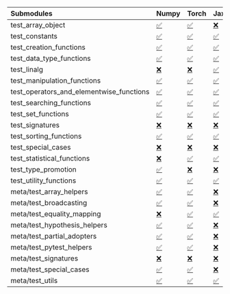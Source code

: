 | Submodules                               | Numpy                                                                                                                           | Torch                                                                                                                           | Jax                                                                                                                             | Tensorflow                                                                                                                      |
|:-----------------------------------------|:--------------------------------------------------------------------------------------------------------------------------------|:--------------------------------------------------------------------------------------------------------------------------------|:--------------------------------------------------------------------------------------------------------------------------------|:--------------------------------------------------------------------------------------------------------------------------------|
| test_array_object                        | <a href="https://github.com/unifyai/ivy/runs/8287589113?check_suite_focus=true" rel="noopener noreferrer" target="_blank">✅</a> | <a href="https://github.com/unifyai/ivy/runs/8287589982?check_suite_focus=true" rel="noopener noreferrer" target="_blank">✅</a> | <a href="https://github.com/unifyai/ivy/runs/8287590665?check_suite_focus=true" rel="noopener noreferrer" target="_blank">❌</a> | <a href="https://github.com/unifyai/ivy/runs/8287591350?check_suite_focus=true" rel="noopener noreferrer" target="_blank">✅</a> |
| test_constants                           | <a href="https://github.com/unifyai/ivy/runs/8287589160?check_suite_focus=true" rel="noopener noreferrer" target="_blank">✅</a> | <a href="https://github.com/unifyai/ivy/runs/8287590015?check_suite_focus=true" rel="noopener noreferrer" target="_blank">✅</a> | <a href="https://github.com/unifyai/ivy/runs/8287590691?check_suite_focus=true" rel="noopener noreferrer" target="_blank">✅</a> | <a href="https://github.com/unifyai/ivy/runs/8287591426?check_suite_focus=true" rel="noopener noreferrer" target="_blank">✅</a> |
| test_creation_functions                  | <a href="https://github.com/unifyai/ivy/runs/8287589215?check_suite_focus=true" rel="noopener noreferrer" target="_blank">✅</a> | <a href="https://github.com/unifyai/ivy/runs/8287590046?check_suite_focus=true" rel="noopener noreferrer" target="_blank">✅</a> | <a href="https://github.com/unifyai/ivy/runs/8287590725?check_suite_focus=true" rel="noopener noreferrer" target="_blank">✅</a> | <a href="https://github.com/unifyai/ivy/runs/8287591489?check_suite_focus=true" rel="noopener noreferrer" target="_blank">✅</a> |
| test_data_type_functions                 | <a href="https://github.com/unifyai/ivy/runs/8287589287?check_suite_focus=true" rel="noopener noreferrer" target="_blank">✅</a> | <a href="https://github.com/unifyai/ivy/runs/8287590080?check_suite_focus=true" rel="noopener noreferrer" target="_blank">✅</a> | <a href="https://github.com/unifyai/ivy/runs/8287590752?check_suite_focus=true" rel="noopener noreferrer" target="_blank">✅</a> | <a href="https://github.com/unifyai/ivy/runs/8287591526?check_suite_focus=true" rel="noopener noreferrer" target="_blank">✅</a> |
| test_linalg                              | <a href="https://github.com/unifyai/ivy/runs/8287589328?check_suite_focus=true" rel="noopener noreferrer" target="_blank">❌</a> | <a href="https://github.com/unifyai/ivy/runs/8287590115?check_suite_focus=true" rel="noopener noreferrer" target="_blank">❌</a> | <a href="https://github.com/unifyai/ivy/runs/8287590780?check_suite_focus=true" rel="noopener noreferrer" target="_blank">✅</a> | <a href="https://github.com/unifyai/ivy/runs/8287591617?check_suite_focus=true" rel="noopener noreferrer" target="_blank">❌</a> |
| test_manipulation_functions              | <a href="https://github.com/unifyai/ivy/runs/8287589377?check_suite_focus=true" rel="noopener noreferrer" target="_blank">✅</a> | <a href="https://github.com/unifyai/ivy/runs/8287590151?check_suite_focus=true" rel="noopener noreferrer" target="_blank">✅</a> | <a href="https://github.com/unifyai/ivy/runs/8287590817?check_suite_focus=true" rel="noopener noreferrer" target="_blank">✅</a> | <a href="https://github.com/unifyai/ivy/runs/8287591675?check_suite_focus=true" rel="noopener noreferrer" target="_blank">✅</a> |
| test_operators_and_elementwise_functions | <a href="https://github.com/unifyai/ivy/runs/8287589425?check_suite_focus=true" rel="noopener noreferrer" target="_blank">✅</a> | <a href="https://github.com/unifyai/ivy/runs/8287590188?check_suite_focus=true" rel="noopener noreferrer" target="_blank">✅</a> | <a href="https://github.com/unifyai/ivy/runs/8287590846?check_suite_focus=true" rel="noopener noreferrer" target="_blank">✅</a> | <a href="https://github.com/unifyai/ivy/runs/8287591715?check_suite_focus=true" rel="noopener noreferrer" target="_blank">✅</a> |
| test_searching_functions                 | <a href="https://github.com/unifyai/ivy/runs/8287589466?check_suite_focus=true" rel="noopener noreferrer" target="_blank">✅</a> | <a href="https://github.com/unifyai/ivy/runs/8287590217?check_suite_focus=true" rel="noopener noreferrer" target="_blank">✅</a> | <a href="https://github.com/unifyai/ivy/runs/8287590876?check_suite_focus=true" rel="noopener noreferrer" target="_blank">✅</a> | <a href="https://github.com/unifyai/ivy/runs/8287591754?check_suite_focus=true" rel="noopener noreferrer" target="_blank">✅</a> |
| test_set_functions                       | <a href="https://github.com/unifyai/ivy/runs/8287589509?check_suite_focus=true" rel="noopener noreferrer" target="_blank">✅</a> | <a href="https://github.com/unifyai/ivy/runs/8287590244?check_suite_focus=true" rel="noopener noreferrer" target="_blank">✅</a> | <a href="https://github.com/unifyai/ivy/runs/8287590903?check_suite_focus=true" rel="noopener noreferrer" target="_blank">✅</a> | <a href="https://github.com/unifyai/ivy/runs/8287591784?check_suite_focus=true" rel="noopener noreferrer" target="_blank">✅</a> |
| test_signatures                          | <a href="https://github.com/unifyai/ivy/runs/8287589544?check_suite_focus=true" rel="noopener noreferrer" target="_blank">❌</a> | <a href="https://github.com/unifyai/ivy/runs/8287590267?check_suite_focus=true" rel="noopener noreferrer" target="_blank">❌</a> | <a href="https://github.com/unifyai/ivy/runs/8287590946?check_suite_focus=true" rel="noopener noreferrer" target="_blank">❌</a> | <a href="https://github.com/unifyai/ivy/runs/8287591828?check_suite_focus=true" rel="noopener noreferrer" target="_blank">❌</a> |
| test_sorting_functions                   | <a href="https://github.com/unifyai/ivy/runs/8287589569?check_suite_focus=true" rel="noopener noreferrer" target="_blank">✅</a> | <a href="https://github.com/unifyai/ivy/runs/8287590287?check_suite_focus=true" rel="noopener noreferrer" target="_blank">✅</a> | <a href="https://github.com/unifyai/ivy/runs/8287590986?check_suite_focus=true" rel="noopener noreferrer" target="_blank">✅</a> | <a href="https://github.com/unifyai/ivy/runs/8287591868?check_suite_focus=true" rel="noopener noreferrer" target="_blank">✅</a> |
| test_special_cases                       | <a href="https://github.com/unifyai/ivy/runs/8287589597?check_suite_focus=true" rel="noopener noreferrer" target="_blank">❌</a> | <a href="https://github.com/unifyai/ivy/runs/8287590302?check_suite_focus=true" rel="noopener noreferrer" target="_blank">❌</a> | <a href="https://github.com/unifyai/ivy/runs/8287591019?check_suite_focus=true" rel="noopener noreferrer" target="_blank">❌</a> | <a href="https://github.com/unifyai/ivy/runs/8287591911?check_suite_focus=true" rel="noopener noreferrer" target="_blank">❌</a> |
| test_statistical_functions               | <a href="https://github.com/unifyai/ivy/runs/8287589621?check_suite_focus=true" rel="noopener noreferrer" target="_blank">❌</a> | <a href="https://github.com/unifyai/ivy/runs/8287590331?check_suite_focus=true" rel="noopener noreferrer" target="_blank">✅</a> | <a href="https://github.com/unifyai/ivy/runs/8287591057?check_suite_focus=true" rel="noopener noreferrer" target="_blank">✅</a> | <a href="https://github.com/unifyai/ivy/runs/8287591946?check_suite_focus=true" rel="noopener noreferrer" target="_blank">❌</a> |
| test_type_promotion                      | <a href="https://github.com/unifyai/ivy/runs/8287589649?check_suite_focus=true" rel="noopener noreferrer" target="_blank">✅</a> | <a href="https://github.com/unifyai/ivy/runs/8287590352?check_suite_focus=true" rel="noopener noreferrer" target="_blank">❌</a> | <a href="https://github.com/unifyai/ivy/runs/8287591091?check_suite_focus=true" rel="noopener noreferrer" target="_blank">❌</a> | <a href="https://github.com/unifyai/ivy/runs/8287591987?check_suite_focus=true" rel="noopener noreferrer" target="_blank">❌</a> |
| test_utility_functions                   | <a href="https://github.com/unifyai/ivy/runs/8287589697?check_suite_focus=true" rel="noopener noreferrer" target="_blank">✅</a> | <a href="https://github.com/unifyai/ivy/runs/8287590374?check_suite_focus=true" rel="noopener noreferrer" target="_blank">✅</a> | <a href="https://github.com/unifyai/ivy/runs/8287591118?check_suite_focus=true" rel="noopener noreferrer" target="_blank">✅</a> | <a href="https://github.com/unifyai/ivy/runs/8287592012?check_suite_focus=true" rel="noopener noreferrer" target="_blank">✅</a> |
| meta/test_array_helpers                  | <a href="https://github.com/unifyai/ivy/runs/8287589728?check_suite_focus=true" rel="noopener noreferrer" target="_blank">✅</a> | <a href="https://github.com/unifyai/ivy/runs/8287590390?check_suite_focus=true" rel="noopener noreferrer" target="_blank">✅</a> | <a href="https://github.com/unifyai/ivy/runs/8287591150?check_suite_focus=true" rel="noopener noreferrer" target="_blank">❌</a> | <a href="https://github.com/unifyai/ivy/runs/8287592055?check_suite_focus=true" rel="noopener noreferrer" target="_blank">✅</a> |
| meta/test_broadcasting                   | <a href="https://github.com/unifyai/ivy/runs/8287589754?check_suite_focus=true" rel="noopener noreferrer" target="_blank">✅</a> | <a href="https://github.com/unifyai/ivy/runs/8287590411?check_suite_focus=true" rel="noopener noreferrer" target="_blank">✅</a> | <a href="https://github.com/unifyai/ivy/runs/8287591172?check_suite_focus=true" rel="noopener noreferrer" target="_blank">❌</a> | <a href="https://github.com/unifyai/ivy/runs/8287592098?check_suite_focus=true" rel="noopener noreferrer" target="_blank">✅</a> |
| meta/test_equality_mapping               | <a href="https://github.com/unifyai/ivy/runs/8287589778?check_suite_focus=true" rel="noopener noreferrer" target="_blank">❌</a> | <a href="https://github.com/unifyai/ivy/runs/8287590428?check_suite_focus=true" rel="noopener noreferrer" target="_blank">✅</a> | <a href="https://github.com/unifyai/ivy/runs/8287591191?check_suite_focus=true" rel="noopener noreferrer" target="_blank">✅</a> | <a href="https://github.com/unifyai/ivy/runs/8287592134?check_suite_focus=true" rel="noopener noreferrer" target="_blank">✅</a> |
| meta/test_hypothesis_helpers             | <a href="https://github.com/unifyai/ivy/runs/8287589801?check_suite_focus=true" rel="noopener noreferrer" target="_blank">✅</a> | <a href="https://github.com/unifyai/ivy/runs/8287590450?check_suite_focus=true" rel="noopener noreferrer" target="_blank">✅</a> | <a href="https://github.com/unifyai/ivy/runs/8287591210?check_suite_focus=true" rel="noopener noreferrer" target="_blank">❌</a> | <a href="https://github.com/unifyai/ivy/runs/8287592182?check_suite_focus=true" rel="noopener noreferrer" target="_blank">✅</a> |
| meta/test_partial_adopters               | <a href="https://github.com/unifyai/ivy/runs/8287589822?check_suite_focus=true" rel="noopener noreferrer" target="_blank">✅</a> | <a href="https://github.com/unifyai/ivy/runs/8287590479?check_suite_focus=true" rel="noopener noreferrer" target="_blank">✅</a> | <a href="https://github.com/unifyai/ivy/runs/8287591226?check_suite_focus=true" rel="noopener noreferrer" target="_blank">❌</a> | <a href="https://github.com/unifyai/ivy/runs/8287592231?check_suite_focus=true" rel="noopener noreferrer" target="_blank">✅</a> |
| meta/test_pytest_helpers                 | <a href="https://github.com/unifyai/ivy/runs/8287589855?check_suite_focus=true" rel="noopener noreferrer" target="_blank">✅</a> | <a href="https://github.com/unifyai/ivy/runs/8287590508?check_suite_focus=true" rel="noopener noreferrer" target="_blank">✅</a> | <a href="https://github.com/unifyai/ivy/runs/8287591238?check_suite_focus=true" rel="noopener noreferrer" target="_blank">❌</a> | <a href="https://github.com/unifyai/ivy/runs/8287592273?check_suite_focus=true" rel="noopener noreferrer" target="_blank">✅</a> |
| meta/test_signatures                     | <a href="https://github.com/unifyai/ivy/runs/8287589891?check_suite_focus=true" rel="noopener noreferrer" target="_blank">❌</a> | <a href="https://github.com/unifyai/ivy/runs/8287590550?check_suite_focus=true" rel="noopener noreferrer" target="_blank">❌</a> | <a href="https://github.com/unifyai/ivy/runs/8287591254?check_suite_focus=true" rel="noopener noreferrer" target="_blank">❌</a> | <a href="https://github.com/unifyai/ivy/runs/8287592308?check_suite_focus=true" rel="noopener noreferrer" target="_blank">❌</a> |
| meta/test_special_cases                  | <a href="https://github.com/unifyai/ivy/runs/8287589914?check_suite_focus=true" rel="noopener noreferrer" target="_blank">✅</a> | <a href="https://github.com/unifyai/ivy/runs/8287590594?check_suite_focus=true" rel="noopener noreferrer" target="_blank">✅</a> | <a href="https://github.com/unifyai/ivy/runs/8287591284?check_suite_focus=true" rel="noopener noreferrer" target="_blank">❌</a> | <a href="https://github.com/unifyai/ivy/runs/8287592337?check_suite_focus=true" rel="noopener noreferrer" target="_blank">✅</a> |
| meta/test_utils                          | <a href="https://github.com/unifyai/ivy/runs/8287589962?check_suite_focus=true" rel="noopener noreferrer" target="_blank">✅</a> | <a href="https://github.com/unifyai/ivy/runs/8287590627?check_suite_focus=true" rel="noopener noreferrer" target="_blank">✅</a> | <a href="https://github.com/unifyai/ivy/runs/8287591311?check_suite_focus=true" rel="noopener noreferrer" target="_blank">✅</a> | <a href="https://github.com/unifyai/ivy/runs/8287592367?check_suite_focus=true" rel="noopener noreferrer" target="_blank">✅</a> |